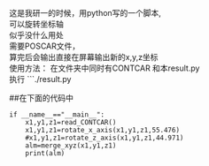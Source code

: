   这是我研一的时候，用python写的一个脚本,  
可以旋转坐标轴  
似乎没什么用处  
需要POSCAR文件，  
算完后会输出直接在屏幕输出新的x,y,z坐标  
使用方法： 在文件夹中同时有CONTCAR 和本result.py  
执行  ```./result.py

##在下面的代码中
```
if __name__=="__main__":  
    x1,y1,z1=read_CONTCAR()  
    x1,y1,z1=rotate_x_axis(x1,y1,z1,55.476)  
    #x1,y1,z1=rotate_z_axis(x1,y1,z1,44.971)	  
    alm=merge_xyz(x1,y1,z1)  
    print(alm)  
  
